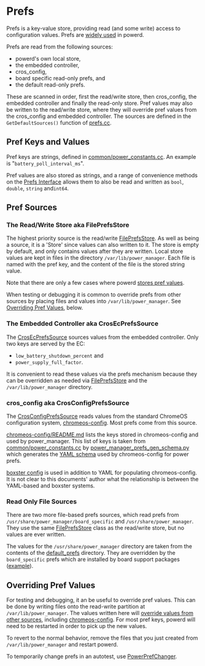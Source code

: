 # Prefs

Prefs is a key-value store, providing read (and some write) access to
configuration values. Prefs are [widely used] in powerd.

Prefs are read from the following sources:

- powerd's own local store,
- the embedded controller,
- cros_config,
- board specific read-only prefs, and
- the default read-only prefs.

These are scanned in order, first the read/write store, then cros_config, the
embedded controller and finally the read-only store. Pref values may also be
written to the read/write store, where they will override pref values from the
cros_config and embedded controller. The sources are defined in the
`GetDefaultSources()` function of [prefs.cc].

[prefs.cc]: ../common/prefs.cc
[chromeos-config]: ../../chromeos-config

## Pref Keys and Values

Pref keys are strings, defined in [common/power_constants.cc]. An example is
"`battery_poll_interval_ms`".

Pref values are also stored as strings, and a range of convenience methods on
the [Prefs Interface] allows them to also be read and written as `bool`,
`double`, `string` and`int64`.

[widely used]: https://source.chromium.org/search?q=file:powerd%20%2Fprefs.h&ss=chromiumos%2Fchromiumos%2Fcodesearch:src%2F
[common/power_constants.cc]: ../common/power_constants.cc
[prefs interface]: ../common/prefs.h

## Pref Sources

### The Read/Write Store aka FilePrefsStore

The highest priority source is the read/write [FilePrefsStore]. As well as being
a source, it is a 'Store' since values can also written to it. The store is
empty by default, and only contains values after they are written. Local store
values are kept in files in the directory `/var/lib/power_manager`. Each file
is named with the pref key, and the content of the file is the stored string
value.

Note that there are only a few cases where powerd [stores pref values].

When testing or debugging it is common to override prefs from other sources
by placing files and values into `/var/lib/power_manager`. See [Overriding Pref Values](#overriding-pref-values), below.

[fileprefsstore]: ../common/file_prefs_store.h
[`/var/lib/power_manager`]: ../power_manager/common/prefs.cc
[stores pref values]: https://source.chromium.org/search?q=file:powerd%20%2Fprefs.h%20Set(String%7CInt%7CBool%7CDouble)&sq=&ss=chromiumos%2Fchromiumos%2Fcodesearch:src%2F

### The Embedded Controller aka CrosEcPrefsSource

The [CrosEcPrefsSource] sources values from the embedded controller. Only two
keys are served by the EC:

- `low_battery_shutdown_percent` and
- `power_supply_full_factor`.

It is convenient to read these values via the prefs mechanism because they can
be overridden as needed via [FilePrefsStore]  and the `/var/lib/power_manager`
directory.

[crosecprefssource]: ../common/cros_ec_prefs_source.h

### cros_config aka CrosConfigPrefsSource

The [CrosConfigPrefsSource] reads values from the standard ChromeOS
configuration system, [chromeos-config]. Most prefs come from this source.

[chromeos-config/README.md] lists the keys stored in chromeos-config and used by
power_manager. This list of keys is taken from [common/power_constants.cc] by
[power_manager_prefs_gen_schema.py] which generates the [YAML schema] used by
chromeos-config for power prefs.

[boxster config] is used in addition to YAML for populating chromeos-config. It
is not clear to this documents' author what the relationship is between the
YAML-based and boxster systems.

[CrosConfigPrefsSource]: ../common/cros_config_prefs_source.h
[chromeos-config/readme.md]: https://chromium.googlesource.com/chromiumos/platform2/+/HEAD/chromeos-config#power
[power_manager_prefs_gen_schema.py]: ../..//chromeos-config/cros_config_host/power_manager_prefs_gen_schema.py
[yaml schema]: ../../chromeos-config/cros_config_host/power_manager_prefs_schema.yaml
[boxster config]: http://go/boxster-ng

### Read Only File Sources

There are two more file-based prefs sources, which read prefs from
`/usr/share/power_manager/board_specific` and `/usr/share/power_manager`. They
use the same [FilePrefsStore] class as the read/write store, but no values are
ever written.

The values for the `/usr/share/power_manager` directory are taken from the
contents of the [default_prefs] directory. They are overridden by the
`board_specific` prefs which are installed by board support packages
([example]).

[default_prefs]: ../default_prefs
[example]: http://crsrc.org/o/src/overlays/overlay-brya/chromeos-base/chromeos-bsp-brya/chromeos-bsp-brya-0.0.2-r143.ebuild;l=83;drc=4192190dac699b94821f1942467706896ab389c6

## Overriding Pref Values

For testing and debugging, it an be useful to override pref values. This can be
done by writing files onto the read-write partition at `/var/lib/power_manager`.
The values written here will [override values from other sources](
#the-readwrite-store-aka-fileprefsstore), including [chromeos-config]. For most
pref keys, powerd will need to be restarted in order to pick up the new values.

To revert to the normal behavior, remove the files that you just created from
`/var/lib/power_manager` and restart powerd.

To temporarily change prefs in an autotest, use [PowerPrefChanger].

[PowerPrefChanger]: https://chromium.googlesource.com/chromiumos/third_party/autotest/+/HEAD/client/cros/power/power_utils.py
